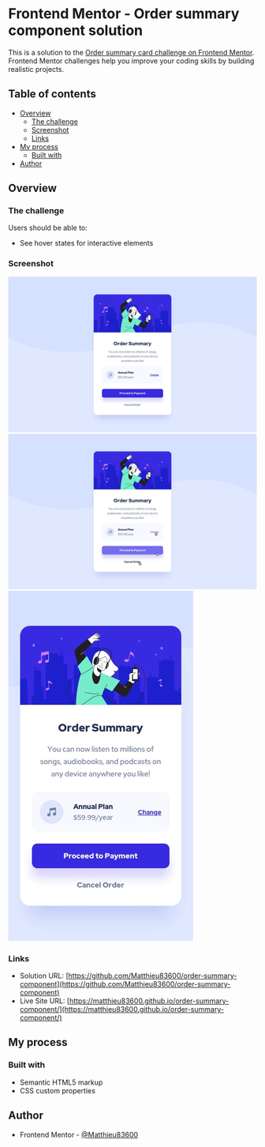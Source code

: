 # Frontend Mentor - Order summary component solution

This is a solution to the [Order summary card challenge on Frontend Mentor](https://www.frontendmentor.io/challenges/order-summary-component-QlPmajDUj). Frontend Mentor challenges help you improve your coding skills by building realistic projects.

## Table of contents

- [Overview](#overview)
  - [The challenge](#the-challenge)
  - [Screenshot](#screenshot)
  - [Links](#links)
- [My process](#my-process)
  - [Built with](#built-with)
- [Author](#author)

## Overview

### The challenge

Users should be able to:

- See hover states for interactive elements

### Screenshot

![](./design/desktop-design.jpg)
![](./design/active-states.jpg)
![](./design/mobile-design.jpg)

### Links

- Solution URL: [https://github.com/Matthieu83600/order-summary-component](https://github.com/Matthieu83600/order-summary-component)
- Live Site URL: [https://matthieu83600.github.io/order-summary-component/](https://matthieu83600.github.io/order-summary-component/)

## My process

### Built with

- Semantic HTML5 markup
- CSS custom properties

## Author

- Frontend Mentor - [@Matthieu83600](https://www.frontendmentor.io/profile/Matthieu83600)
